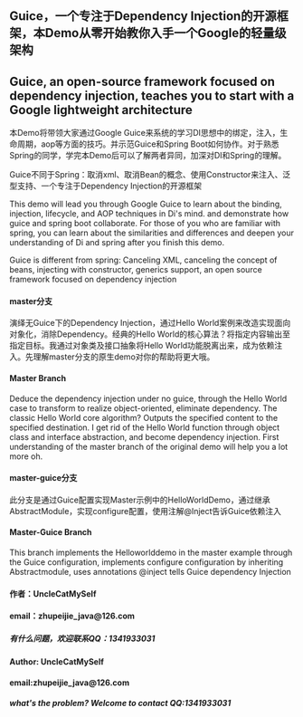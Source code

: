 <h2>Guice，一个专注于Dependency Injection的开源框架，本Demo从零开始教你入手一个Google的轻量级架构</h2>
<h2>Guice, an open-source framework focused on dependency injection, teaches you to start with a Google lightweight architecture</h2>

<p>本Demo将带领大家通过Google Guice来系统的学习DI思想中的绑定，注入，生命周期，aop等方面的技巧。并示范Guice和Spring Boot如何协作。对于熟悉Spring的同学，学完本Demo后可以了解两者异同，加深对DI和Spring的理解。</P>
<p>Guice不同于Spring：取消xml、取消Bean的概念、使用Constructor来注入、泛型支持、一个专注于Dependency Injection的开源框架</p>

<p>This demo will lead you through Google Guice to learn about the binding, injection, lifecycle, and AOP techniques in Di's mind. and demonstrate how guice and spring boot collaborate. For those of you who are familiar with spring, you can learn about the similarities and differences and deepen your understanding of Di and spring after you finish this demo.</p>
<p>Guice is different from spring: Canceling XML, canceling the concept of beans, injecting with constructor, generics support, an open source framework focused on dependency injection</p>

<h4>master分支</h4>
<p>演绎无Guice下的Dependency Injection，通过Hello World案例来改造实现面向对象化，消除Dependency。经典的Hello World的核心算法？将指定内容输出至指定目标。我通过对象类及接口抽象将Hello World功能脱离出来，成为依赖注入。先理解master分支的原生demo对你的帮助将更大哦。</p>
<h4>Master Branch</h4>
<p>Deduce the dependency injection under no guice, through the Hello World case to transform to realize object-oriented, eliminate dependency. The classic Hello World core algorithm? Outputs the specified content to the specified destination. I get rid of the Hello World function through object class and interface abstraction, and become dependency injection. First understanding of the master branch of the original demo will help you a lot more oh.</p>

<h4>master-guice分支</h4>
<p>此分支是通过Guice配置实现Master示例中的HelloWorldDemo，通过继承AbstractModule，实现configure配置，使用注解@Inject告诉Guice依赖注入</p>
<h4>Master-Guice Branch</h4>
<p>This branch implements the Helloworlddemo in the master example through the Guice configuration, implements configure configuration by inheriting Abstractmodule, uses annotations @inject tells Guice dependency Injection</p>

<h4>作者：UncleCatMySelf</h4>
<h4>email：zhupeijie_java@126.com</h4>
<h5>有什么问题，欢迎联系QQ：1341933031</h5>
<h4> Author: UncleCatMySelf</h4>
<h4>email:zhupeijie_java@126.com</h4>
<h5>what's the problem? Welcome to contact QQ:1341933031</h5>